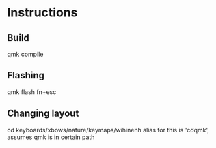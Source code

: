 # Instructions

## Build
qmk compile
## Flashing
qmk flash
fn+esc
## Changing layout
cd keyboards/xbows/nature/keymaps/wihinenh
alias for this is 'cdqmk', assumes qmk is in certain path
